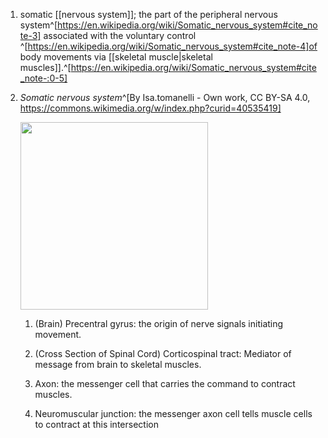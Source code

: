 1. somatic [[nervous system]]; the part of the peripheral nervous system^[https://en.wikipedia.org/wiki/Somatic_nervous_system#cite_note-3] associated with the voluntary control ^[https://en.wikipedia.org/wiki/Somatic_nervous_system#cite_note-4]of body movements via [[skeletal muscle|skeletal muscles]].^[https://en.wikipedia.org/wiki/Somatic_nervous_system#cite_note-:0-5]
2. _Somatic nervous system_^[By Isa.tomanelli - Own work, CC BY-SA 4.0, https://commons.wikimedia.org/w/index.php?curid=40535419]

	<img src="https://upload.wikimedia.org/wikipedia/commons/1/10/Somatic_Nervous_System_Image.svg" width="300" />

	1. (Brain) Precentral gyrus: the origin of nerve signals initiating movement.

	2. (Cross Section of Spinal Cord) Corticospinal tract: Mediator of message from brain to skeletal muscles.

	3. Axon: the messenger cell that carries the command to contract muscles.

	4. Neuromuscular junction: the messenger axon cell tells muscle cells to contract at this intersection